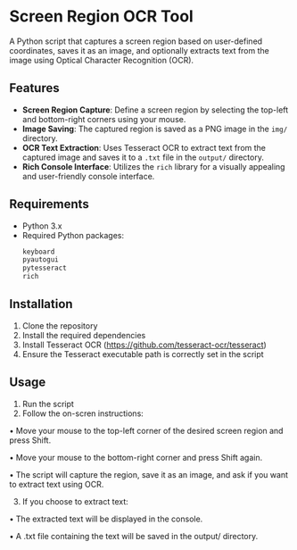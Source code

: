 # Screen Region OCR Tool

A Python script that captures a screen region based on user-defined coordinates, saves it as an image, and optionally extracts text from the image using Optical Character Recognition (OCR).

## Features

- **Screen Region Capture**: Define a screen region by selecting the top-left and bottom-right corners using your mouse.
- **Image Saving**: The captured region is saved as a PNG image in the `img/` directory.
- **OCR Text Extraction**: Uses Tesseract OCR to extract text from the captured image and saves it to a `.txt` file in the `output/` directory.
- **Rich Console Interface**: Utilizes the `rich` library for a visually appealing and user-friendly console interface.

## Requirements

- Python 3.x
- Required Python packages:
  ```bash
  keyboard
  pyautogui
  pytesseract
  rich

## Installation

1) Clone the repository
2) Install the required dependencies
3) Install Tesseract OCR (https://github.com/tesseract-ocr/tesseract)
4) Ensure the Tesseract executable path is correctly set in the script

## Usage
1) Run the script
2) Follow the on-scren instructions:

  • Move your mouse to the top-left corner of the desired screen region and press Shift.

  • Move your mouse to the bottom-right corner and press Shift again.

  • The script will capture the region, save it as an image, and ask if you want to extract text using OCR.

3) If you choose to extract text:

  • The extracted text will be displayed in the console.
  
  • A .txt file containing the text will be saved in the output/ directory.


